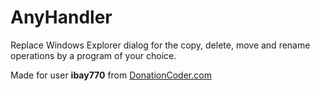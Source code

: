 # AnyHandler
Replace Windows Explorer dialog for the copy, delete, move and rename operations by a program of your choice.

Made for user **ibay770** from [DonationCoder.com](https://www.donationcoder.com/forum/)
